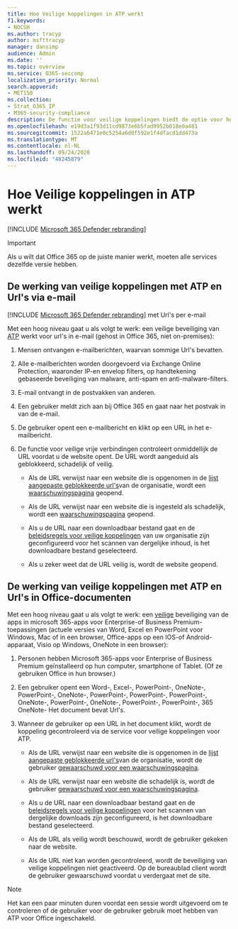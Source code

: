 ```yaml
---
title: Hoe Veilige koppelingen in ATP werkt
f1.keywords:
- NOCSH
ms.author: tracyp
author: msfttracyp
manager: dansimp
audience: Admin
ms.date: ''
ms.topic: overview
ms.service: O365-seccomp
localization_priority: Normal
search.appverid:
- MET150
ms.collection:
- Strat_O365_IP
- M365-security-compliance
description: De functie voor veilige koppelingen biedt de optie voor het in-of uitschakelen van hyperlinks in Office-documenten en e-mailberichten. Lees dit artikel voor meer informatie over de werking van veilige koppelingen voor ATP.
ms.openlocfilehash: e19d3a1f93d11cd9873e6b5fad9952b018e0a481
ms.sourcegitcommit: 1522a6471e0c5254a6d0f592e1f4dfacd1dd473a
ms.translationtype: MT
ms.contentlocale: nl-NL
ms.lasthandoff: 09/24/2020
ms.locfileid: "48245879"
---
```

# <a name="how-atp-safe-links-works"></a>Hoe Veilige koppelingen in ATP werkt

[!INCLUDE [Microsoft 365 Defender rebranding](../includes/microsoft-defender-for-office.md)]

> [!IMPORTANT] 
> Als u wilt dat Office 365 op de juiste manier werkt, moeten alle services dezelfde versie hebben.
         
## <a name="how-atp-safe-links-works-with-urls-in-email"></a>De werking van veilige koppelingen met ATP en Url's via e-mail

[!INCLUDE [Microsoft 365 Defender rebranding](../includes/microsoft-defender-for-office.md)]
 met Url's per e-mail

Met een hoog niveau gaat u als volgt te werk: een veilige beveiliging van [ATP](atp-safe-links.md) werkt voor url's in e-mail (gehost in Office 365, niet on-premises):
  
1. Mensen ontvangen e-mailberichten, waarvan sommige Url's bevatten.
    
2. Alle e-mailberichten worden doorgevoerd via Exchange Online Protection, waaronder IP-en envelop filters, op handtekening gebaseerde beveiliging van malware, anti-spam en anti-malware-filters. 
    
3. E-mail ontvangt in de postvakken van anderen.
    
4. Een gebruiker meldt zich aan bij Office 365 en gaat naar het postvak in van de e-mail.
    
5. De gebruiker opent een e-mailbericht en klikt op een URL in het e-mailbericht.
    
6. De functie voor veilige vrije verbindingen controleert onmiddellijk de URL voordat u de website opent. De URL wordt aangeduid als geblokkeerd, schadelijk of veilig.
        
   - Als de URL verwijst naar een website die is opgenomen in de [lijst aangepaste geblokkeerde url's](set-up-a-custom-blocked-urls-list-atp.md)van de organisatie, wordt een [waarschuwingspagina](atp-safe-links-warning-pages.md) geopend. 
    
   - Als de URL verwijst naar een website die is ingesteld als schadelijk, wordt een [waarschuwingspagina](atp-safe-links-warning-pages.md) geopend. 
    
   - Als u de URL naar een downloadbaar bestand gaat en de [beleidsregels voor veilige koppelingen](set-up-atp-safe-links-policies.md) van uw organisatie zijn geconfigureerd voor het scannen van dergelijke inhoud, is het downloadbare bestand geselecteerd. 
    
   - Als u zeker weet dat de URL veilig is, wordt de website geopend.
    
## <a name="how-atp-safe-links-works-with-urls-in-office-documents"></a>De werking van veilige koppelingen met ATP en Url's in Office-documenten

Met een hoog niveau gaat u als volgt te werk: een [veilige](atp-safe-links.md) beveiliging van de apps in microsoft 365-apps voor Enterprise-of Business Premium-toepassingen (actuele versies van Word, Excel en PowerPoint voor Windows, Mac of in een browser, Office-apps op een IOS-of Android-apparaat, Visio op Windows, OneNote in een browser):
  
1. Personen hebben Microsoft 365-apps voor Enterprise of Business Premium geïnstalleerd op hun computer, smartphone of Tablet. (Of ze gebruiken Office in hun browser.)
    
2. Een gebruiker opent een Word-, Excel-, PowerPoint-, OneNote-, PowerPoint-, OneNote-, PowerPoint-, PowerPoint-, PowerPoint-, OneNote-, PowerPoint-, OneNote-, PowerPoint-, PowerPoint-, 365 OneNote- Het document bevat Url's.
    
3. Wanneer de gebruiker op een URL in het document klikt, wordt de koppeling gecontroleerd via de service voor veilige koppelingen voor ATP.
    
   - Als de URL verwijst naar een website die is opgenomen in de [lijst aangepaste geblokkeerde url's](set-up-a-custom-blocked-urls-list-atp.md)van de organisatie, wordt de gebruiker [gewaarschuwd voor een waarschuwingspagina](atp-safe-links-warning-pages.md).
    
   - Als de URL verwijst naar een website die schadelijk is, wordt de gebruiker [gewaarschuwd voor een waarschuwingspagina](atp-safe-links-warning-pages.md).
    
   - Als u de URL naar een downloadbaar bestand gaat en de [beleidsregels voor veilige koppelingen](set-up-atp-safe-links-policies.md) voor het scannen van dergelijke downloads zijn geconfigureerd, is het downloadbare bestand geselecteerd. 
    
   - Als de URL als veilig wordt beschouwd, wordt de gebruiker gekeken naar de website.
      
   - Als de URL niet kan worden gecontroleerd, wordt de beveiliging van veilige koppelingen niet geactiveerd. Op de bureaublad client wordt de gebruiker gewaarschuwd voordat u verdergaat met de site.
      
> [!NOTE]
> Het kan een paar minuten duren voordat een sessie wordt uitgevoerd om te controleren of de gebruiker voor de gebruiker gebruik moet hebben van ATP voor Office ingeschakeld. 
      
